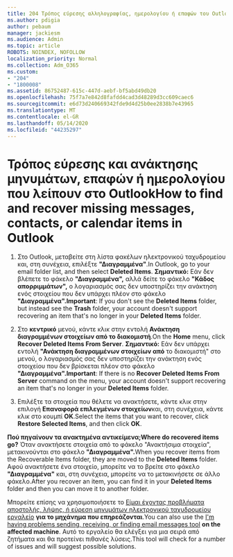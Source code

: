 ```yaml
---
title: 204 Τρόπος εύρεσης αλληλογραφίας, ημερολογίου ή επαφών του Outlook που λείπουν ή ανακτώντας
ms.author: pdigia
author: pebaum
manager: jackiesm
ms.audience: Admin
ms.topic: article
ROBOTS: NOINDEX, NOFOLLOW
localization_priority: Normal
ms.collection: Adm_O365
ms.custom:
- "204"
- "1800008"
ms.assetid: 86752487-615c-447d-aebf-bf5abd49db20
ms.openlocfilehash: 75f7a7e842d8fafdd4cad3d48289d3cc609caec6
ms.sourcegitcommit: e6d73d240669342fde9d4d25b0ee2838b7e43965
ms.translationtype: MT
ms.contentlocale: el-GR
ms.lasthandoff: 05/14/2020
ms.locfileid: "44235297"
---
```

# <a name="how-to-find-and-recover-missing-messages-contacts-or-calendar-items-in-outlook"></a><span data-ttu-id="902c4-102">Τρόπος εύρεσης και ανάκτησης μηνυμάτων, επαφών ή ημερολογίου που λείπουν στο Outlook</span><span class="sxs-lookup"><span data-stu-id="902c4-102">How to find and recover missing messages, contacts, or calendar items in Outlook</span></span>

1. <span data-ttu-id="902c4-103">Στο Outlook, μεταβείτε στη λίστα φακέλων ηλεκτρονικού ταχυδρομείου και, στη συνέχεια, επιλέξτε **"Διαγραμμένα"**.</span><span class="sxs-lookup"><span data-stu-id="902c4-103">In Outlook, go to your email folder list, and then select **Deleted Items**.</span></span> <span data-ttu-id="902c4-104">**Σημαντικό:** Εάν δεν βλέπετε το φάκελο **"Διαγραμμένα",** αλλά δείτε το φάκελο **"Κάδος απορριμμάτων",** ο λογαριασμός σας δεν υποστηρίζει την ανάκτηση ενός στοιχείου που δεν υπάρχει πλέον στο φάκελο **"Διαγραμμένα".**</span><span class="sxs-lookup"><span data-stu-id="902c4-104">**Important**: If you don't see the **Deleted Items** folder, but instead see the **Trash** folder, your account doesn't support recovering an item that's no longer in your **Deleted Items** folder.</span></span>

2. <span data-ttu-id="902c4-105">Στο **κεντρικό** μενού, κάντε κλικ στην εντολή **Ανάκτηση διαγραμμένων στοιχείων από το διακομιστή**.</span><span class="sxs-lookup"><span data-stu-id="902c4-105">On the **Home** menu, click **Recover Deleted Items From Server**.</span></span> <span data-ttu-id="902c4-106">**Σημαντικό:** Εάν δεν υπάρχει εντολή **"Ανάκτηση διαγραμμένων στοιχείων από** το διακομιστή" στο μενού, ο λογαριασμός σας δεν υποστηρίζει την ανάκτηση ενός στοιχείου που δεν βρίσκεται πλέον στο φάκελο **"Διαγραμμένα".**</span><span class="sxs-lookup"><span data-stu-id="902c4-106">**Important**: If there is no **Recover Deleted Items From Server** command on the menu, your account doesn't support recovering an item that's no longer in your **Deleted Items** folder.</span></span>

3. <span data-ttu-id="902c4-107">Επιλέξτε τα στοιχεία που θέλετε να ανακτήσετε, κάντε κλικ στην επιλογή **Επαναφορά επιλεγμένων στοιχείων**και, στη συνέχεια, κάντε κλικ στο κουμπί **OK**.</span><span class="sxs-lookup"><span data-stu-id="902c4-107">Select the items that you want to recover, click **Restore Selected Items**, and then click **OK**.</span></span>

<span data-ttu-id="902c4-108">**Πού πηγαίνουν τα ανακτημένα αντικείμενα;**</span><span class="sxs-lookup"><span data-stu-id="902c4-108">**Where do recovered items go?**</span></span> <span data-ttu-id="902c4-109">Όταν ανακτήσετε στοιχεία από το φάκελο "Ανακτήσιμα στοιχεία", μετακινούνται στο φάκελο **"Διαγραμμένα".**</span><span class="sxs-lookup"><span data-stu-id="902c4-109">When you recover items from the Recoverable Items folder, they are moved to the **Deleted Items** folder.</span></span> <span data-ttu-id="902c4-110">Αφού ανακτήσετε ένα στοιχείο, μπορείτε να το βρείτε στο φάκελο **"Διαγραμμένα"** και, στη συνέχεια, μπορείτε να το μετακινήσετε σε άλλο φάκελο.</span><span class="sxs-lookup"><span data-stu-id="902c4-110">After you recover an item, you can find it in your **Deleted Items** folder and then you can move it to another folder.</span></span>

<span data-ttu-id="902c4-111">Μπορείτε επίσης να χρησιμοποιήσετε το [Είμαι έχοντας προβλήματα αποστολής, λήψης, ή εύρεση μηνυμάτων ηλεκτρονικού ταχυδρομείου εργαλείο](https://aka.ms/SaRA-OutlookSendReceive) **για το μηχάνημα που επηρεάζονται**.</span><span class="sxs-lookup"><span data-stu-id="902c4-111">You can also use the [I'm having problems sending, receiving, or finding email messages tool](https://aka.ms/SaRA-OutlookSendReceive) **on the affected machine**.</span></span> <span data-ttu-id="902c4-112">Αυτό το εργαλείο θα ελέγξει για μια σειρά από ζητήματα και θα προτείνει πιθανές λύσεις.</span><span class="sxs-lookup"><span data-stu-id="902c4-112">This tool will check for a number of issues and will suggest possible solutions.</span></span>
